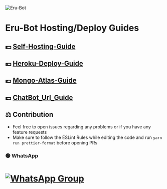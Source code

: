 <img src="https://user-images.githubusercontent.com/77143046/137628234-9baf036d-c32c-4139-a32a-33dae4c2417e.jpg" alt="Eru-Bot" border="0"></a>
# Eru-Bot Hosting/Deploy Guides

## 💵 [Self-Hosting-Guide](https://github.com/Oreki-san/Eru-Guide/blob/main/Self-Hosting-Guide.md)
## 💴 [Heroku-Deploy-Guide](https://github.com/Oreki-san/Eru-Guide/blob/main/Heroku-Deploy-Guide.md) 
## 💶 [Mongo-Atlas-Guide](https://github.com/Oreki-san/Eru-Guide/blob/main/Mongo-Atlas-Guide.md)
## 💷 [ChatBot_Url_Guide](https://github.com/Oreki-san/Eru-Guide/blob/main/Chatbot_Url_Guide.md)

## ⚖️ Contribution

+ Feel free to open issues regarding any problems or if you have any feature requests
+ Make sure to follow the ESLint Rules while editing the code and run `yarn run prettier-format` before opening PRs

### 🟢 WhatsApp 
# [![WhatsApp Group](https://img.shields.io/badge/WhatsApp-25D366?style=for-the-badge&logo=whatsapp&logoColor=white)](wa.me/919002370263)

